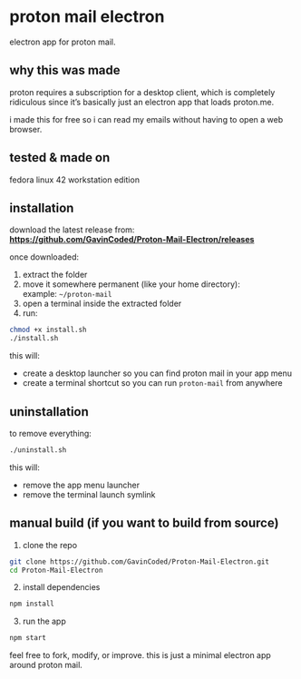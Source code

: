 # proton mail electron  
electron app for proton mail.

## why this was made  
proton requires a subscription for a desktop client, which is completely ridiculous since it’s basically just an electron app that loads proton.me.  

i made this for free so i can read my emails without having to open a web browser.

## tested & made on  
fedora linux 42 workstation edition

## installation  
download the latest release from:  
**https://github.com/GavinCoded/Proton-Mail-Electron/releases**

once downloaded:
1. extract the folder
2. move it somewhere permanent (like your home directory):  
   example: `~/proton-mail`
3. open a terminal inside the extracted folder
4. run:

```bash
chmod +x install.sh
./install.sh
```

this will:
- create a desktop launcher so you can find proton mail in your app menu
- create a terminal shortcut so you can run `proton-mail` from anywhere

## uninstallation  
to remove everything:

```bash
./uninstall.sh
```

this will:
- remove the app menu launcher
- remove the terminal launch symlink

## manual build (if you want to build from source)

1. clone the repo

```bash
git clone https://github.com/GavinCoded/Proton-Mail-Electron.git
cd Proton-Mail-Electron
```

2. install dependencies

```bash
npm install
```

3. run the app

```bash
npm start
```

feel free to fork, modify, or improve. this is just a minimal electron app around proton mail.
